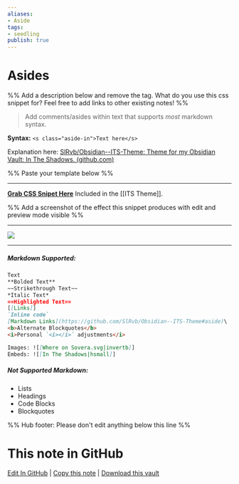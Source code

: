 ```yaml
---
aliases: 
- Aside
tags:
- seedling
publish: true
---
```


# Asides

%% Add a description below and remove the tag. What do you use this css snippet for? Feel free to add links to other existing notes! %% 

> Add comments/asides within text that supports *most* markdown syntax.

**Syntax:** `<s class="aside-in">Text here</s>`

Explanation here: [SlRvb/Obsidian--ITS-Theme: Theme for my Obsidian Vault: In The Shadows. (github.com)](https://github.com/SlRvb/Obsidian--ITS-Theme#aside)

%% Paste your template below %%

---
[**Grab CSS Snipet Here**](https://github.com/SlRvb/Obsidian--ITS-Theme/blob/HEAD/S%20-%20Aside.css)
Included in the [[ITS Theme]].

%% Add a screenshot of the effect this snippet produces with edit and preview mode visible %%

---
[![](https://raw.githubusercontent.com/SlRvb/Obsidian--ITS-Theme/main/Images/Aside-Snippet.png)](https://raw.githubusercontent.com/SlRvb/Obsidian--ITS-Theme/main/Images/Aside-Snippet.png)

---
##### Markdown Supported:
```md
Text
**Bolded Text**
~~Strikethrough Text~~
*Italic Text*
==Highlighted Text==
[[Links]]
`Inline code`
[Markdown Links](https://github.com/SlRvb/Obsidian--ITS-Theme#aside)\
<b>Alternate Blockquotes</b>
<i>Personal `<i></i>` adjustments</i>

Images: ![[Where on Sovera.svg|invertb]]
Embeds: ![[In The Shadows|hsmall]]
```

##### Not Supported Markdown:
- Lists
- Headings
- Code Blocks
- Blockquotes


%% Hub footer: Please don't edit anything below this line %%

# This note in GitHub

<span class="git-footer">[Edit In GitHub](https://github.dev/obsidian-community/obsidian-hub/blob/main/02%20-%20Community%20Expansions/02.05%20All%20Community%20Expansions/CSS%20Snippets/Asides%20%28SlRvb%29.md "git-hub-edit-note") | [Copy this note](https://raw.githubusercontent.com/obsidian-community/obsidian-hub/main/02%20-%20Community%20Expansions/02.05%20All%20Community%20Expansions/CSS%20Snippets/Asides%20%28SlRvb%29.md "git-hub-copy-note") | [Download this vault](https://github.com/obsidian-community/obsidian-hub/archive/refs/heads/main.zip "git-hub-download-vault") </span>
